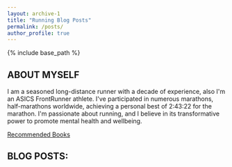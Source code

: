 ```yaml
---
layout: archive-1
title: "Running Blog Posts"
permalink: /posts/
author_profile: true
---
```


{% include base_path %}

<section>
  <h2>ABOUT MYSELF</h2>
  <p>I am a seasoned long-distance runner with a decade of experience, also I'm an ASICS FrontRunner athlete. I've participated in numerous marathons, half-marathons worldwide, achieving a personal best of 2:43:22 for the marathon. I'm passionate about running, and I believe in its transformative power to promote mental health and wellbeing.</p>
    <p><a href="{{ site.baseurl }}/recommended-books/">Recommended Books</a></p>
</section>

<section>
  <h2>BLOG POSTS:</h2>
</section>
